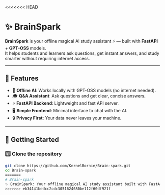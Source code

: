 <<<<<<< HEAD
# ✨ BrainSpark

**BrainSpark** is your offline magical AI study assistant ⚡ — built with **FastAPI** + **GPT-OSS** models.  
It helps students and learners ask questions, get instant answers, and study smarter without requiring internet access.

---

## 📖 Features
- 🔌 **Offline AI**: Works locally with GPT-OSS models (no internet needed).
- 🎓 **Q&A Assistant**: Ask questions and get clear, concise answers.
- ⚡ **FastAPI Backend**: Lightweight and fast API server.
- 🖥️ **Simple Frontend**: Minimal interface to chat with the AI.
- 🔒 **Privacy First**: Your data never leaves your machine.

---

## 🚀 Getting Started

### 1️⃣ Clone the repository
```bash
git clone https://github.com/KernelBornie/Brain-spark.git
cd Brain-spark
=======
# Brain-spark
✨ BrainSpark: Your offline magical AI study assistant built with FastAPI + GPT-OSS models
>>>>>>> eb34141bedcc2cdc3051624680be112f60df921f
